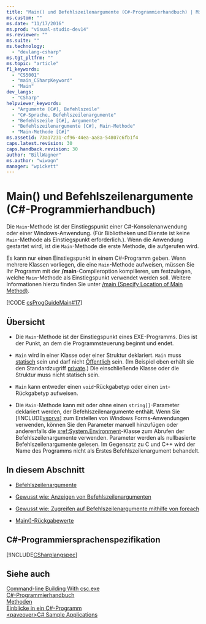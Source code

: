 ```yaml
---
title: "Main() und Befehlszeilenargumente (C#-Programmierhandbuch) | Microsoft Docs"
ms.custom: ""
ms.date: "11/17/2016"
ms.prod: "visual-studio-dev14"
ms.reviewer: ""
ms.suite: ""
ms.technology: 
  - "devlang-csharp"
ms.tgt_pltfrm: ""
ms.topic: "article"
f1_keywords: 
  - "CS5001"
  - "main_CSharpKeyword"
  - "Main"
dev_langs: 
  - "CSharp"
helpviewer_keywords: 
  - "Argumente [C#], Befehlszeile"
  - "C#-Sprache, Befehlszeilenargumente"
  - "Befehlszeile [C#], Argumente"
  - "Befehlszeilenargumente [C#], Main-Methode"
  - "Main-Methode [C#]"
ms.assetid: 73a17231-cf96-44ea-aa8a-54807c6fb1f4
caps.latest.revision: 30
caps.handback.revision: 30
author: "BillWagner"
ms.author: "wiwagn"
manager: "wpickett"
---
```

# Main() und Befehlszeilenargumente (C#-Programmierhandbuch)
Die `Main`\-Methode ist der Einstiegspunkt einer C\#\-Konsolenanwendung oder einer Windows\-Anwendung.  \(Für Bibliotheken und Dienste ist keine `Main`\-Methode als Einstiegspunkt erforderlich.\).  Wenn die Anwendung gestartet wird, ist die `Main`\-Methode die erste Methode, die aufgerufen wird.  
  
 Es kann nur einen Einstiegspunkt in einem C\#\-Programm geben.  Wenn mehrere Klassen vorliegen, die eine `Main`\-Methode aufweisen, müssen Sie Ihr Programm mit der **\/main**\-Compileroption kompilieren, um festzulegen, welche `Main`\-Methode als Einstiegspunkt verwendet werden soll.  Weitere Informationen hierzu finden Sie unter [\/main \(Specify Location of Main Method\)](../../../csharp/language-reference/compiler-options/main-compiler-option.md).  
  
 [!CODE [csProgGuideMain#17](../CodeSnippet/VS_Snippets_VBCSharp/csProgGuideMain#17)]  
  
## Übersicht  
  
-   Die `Main`\-Methode ist der Einstiegspunkt eines EXE\-Programms. Dies ist der Punkt, an dem die Programmsteuerung beginnt und endet.  
  
-   `Main` wird in einer Klasse oder einer Struktur deklariert.  `Main` muss [statisch](../../../csharp/language-reference/keywords/static.md) sein und darf nicht [Öffentlich](../../../csharp/language-reference/keywords/public.md) sein.  \(Im Beispiel oben erhält sie den Standardzugriff [private](../../../csharp/language-reference/keywords/private.md).\) Die einschließende Klasse oder die Struktur muss nicht statisch sein.  
  
-   `Main` kann entweder einen `void`\-Rückgabetyp oder einen `int`\-Rückgabetyp aufweisen.  
  
-   Die `Main`\-Methode kann mit oder ohne einen `string[]`\-Parameter deklariert werden, der Befehlszeilenargumente enthält.  Wenn Sie [!INCLUDE[vsprvs](../../../csharp/includes/vsprvs_md.md)] zum Erstellen von Windows Forms\-Anwendungen verwenden, können Sie den Parameter manuell hinzufügen oder anderenfalls die <xref:System.Environment>\-Klasse zum Abrufen der Befehlszeilenargumente verwenden.  Parameter werden als nullbasierte Befehlszeilenargumente gelesen. Im Gegensatz zu C und C\+\+ wird der Name des Programms nicht als Erstes Befehlszeilenargument behandelt.  
  
## In diesem Abschnitt  
  
-   [Befehlszeilenargumente](../../../csharp/programming-guide/main-and-command-args/command-line-arguments.md)  
  
-   [Gewusst wie: Anzeigen von Befehlszeilenargumenten](../../../csharp/programming-guide/main-and-command-args/how-to-display-command-line-arguments.md)  
  
-   [Gewusst wie: Zugreifen auf Befehlszeilenargumente mithilfe von foreach](../../../csharp/programming-guide/main-and-command-args/how-to-access-command-line-arguments-using-foreach.md)  
  
-   [Main\(\)\-Rückgabewerte](../../../csharp/programming-guide/main-and-command-args/main-return-values.md)  
  
## C\#\-Programmiersprachenspezifikation  
 [!INCLUDE[CSharplangspec](../../../csharp/language-reference/keywords/includes/csharplangspec_md.md)]  
  
## Siehe auch  
 [Command\-line Building With csc.exe](../../../csharp/language-reference/compiler-options/command-line-building-with-csc-exe.md)   
 [C\#\-Programmierhandbuch](../../../csharp/programming-guide/index.md)   
 [Methoden](../../../csharp/programming-guide/classes-and-structs/methods.md)   
 [Einblicke in ein C\#\-Programm](../../../csharp/programming-guide/inside-a-program/index.md)   
 [\<paveover\>C\# Sample Applications](http://msdn.microsoft.com/de-de/9a9d7aaa-51d3-4224-b564-95409b0f3e15)